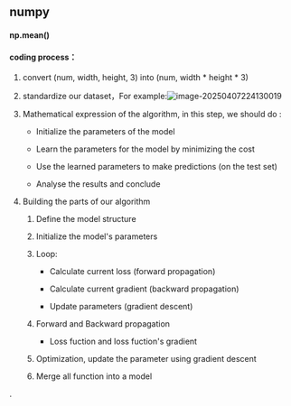 ## numpy

#### np.mean()



#### coding process：


1. convert (num, width,  height,  3) into (num, width *  height * 3)

2. standardize our dataset，For example:![image-20250407224130019](C:\Users\11243\AppData\Roaming\Typora\typora-user-images\image-20250407224130019.png)

3. Mathematical expression of the algorithm, in this step, we should do :

   - Initialize the parameters of the model

   - Learn the parameters for the model by minimizing the cost  

   - Use the learned parameters to make predictions (on the test set)

   - Analyse the results and conclude

4. Building the parts of our algorithm

   1. Define the model structure

   2. Initialize the model's parameters

   3. Loop:

      -   Calculate current loss (forward propagation)

      -   Calculate current gradient (backward propagation)

      -   Update parameters (gradient descent)

   4. Forward and Backward propagation

      - Loss fuction and loss fuction's gradient

   5. Optimization, update the parameter using gradient descent

   6. Merge all function into a model

      

      

   

.	